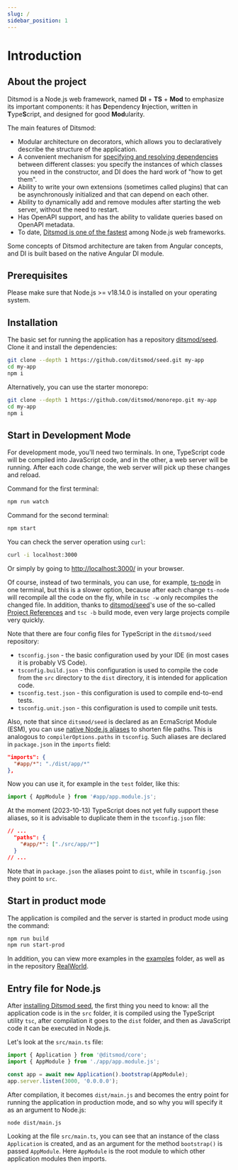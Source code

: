 ```yaml
---
slug: /
sidebar_position: 1
---
```


# Introduction

## About the project

Ditsmod is a Node.js web framework, named **DI** + **TS** + **Mod** to emphasize its important components: it has **D**ependency **I**njection, written in **T**ype**S**cript, and designed for good **Mod**ularity.

The main features of Ditsmod:

- Modular architecture on decorators, which allows you to declaratively describe the structure of the application.
- A convenient mechanism for [specifying and resolving dependencies][8] between different classes: you specify the instances of which classes you need in the constructor, and DI does the hard work of "how to get them".
- Ability to write your own extensions (sometimes called plugins) that can be asynchronously initialized and that can depend on each other.
- Ability to dynamically add and remove modules after starting the web server, without the need to restart.
- Has OpenAPI support, and has the ability to validate queries based on OpenAPI metadata.
- To date, [Ditsmod is one of the fastest][14] among Node.js web frameworks.

Some concepts of Ditsmod architecture are taken from Angular concepts, and DI is built based on the native Angular DI module.

## Prerequisites

Please make sure that Node.js >= v18.14.0 is installed on your operating system.

## Installation

The basic set for running the application has a repository [ditsmod/seed][2]. Clone it and install the dependencies:

```bash
git clone --depth 1 https://github.com/ditsmod/seed.git my-app
cd my-app
npm i
```

Alternatively, you can use the starter monorepo:

```bash
git clone --depth 1 https://github.com/ditsmod/monorepo.git my-app
cd my-app
npm i
```

## Start in Development Mode

For development mode, you'll need two terminals. In one, TypeScript code will be compiled into JavaScript code, and in the other, a web server will be running. After each code change, the web server will pick up these changes and reload.

Command for the first terminal:

```bash
npm run watch
```

Command for the second terminal:

```bash
npm start
```

You can check the server operation using `curl`:

```bash
curl -i localhost:3000
```

Or simply by going to [http://localhost:3000/](http://localhost:3000/) in your browser.

Of course, instead of two terminals, you can use, for example, [ts-node][17] in one terminal, but this is a slower option, because after each change `ts-node` will recompile all the code on the fly, while in `tsc -w` only recompiles the changed file. In addition, thanks to [ditsmod/seed][2]'s use of the so-called [Project References][16] and `tsc -b` build mode, even very large projects compile very quickly.

Note that there are four config files for TypeScript in the `ditsmod/seed` repository:

- `tsconfig.json` - the basic configuration used by your IDE (in most cases it is probably VS Code).
- `tsconfig.build.json` - this configuration is used to compile the code from the `src` directory to the `dist` directory, it is intended for application code.
- `tsconfig.test.json` - this configuration is used to compile end-to-end tests.
- `tsconfig.unit.json` - this configuration is used to compile unit tests.

Also, note that since `ditsmod/seed` is declared as an EcmaScript Module (ESM), you can use [native Node.js aliases][18] to shorten file paths. This is analogous to `compilerOptions.paths` in `tsconfig`. Such aliases are declared in `package.json` in the `imports` field:

```json {2}
"imports": {
  "#app/*": "./dist/app/*"
},
```

Now you can use it, for example in the `test` folder, like this:

```ts
import { AppModule } from '#app/app.module.js';
```

At the moment (2023-10-13) TypeScript does not yet fully support these aliases, so it is advisable to duplicate them in the `tsconfig.json` file:

```json
// ...
  "paths": {
    "#app/*": ["./src/app/*"]
  }
// ...
```

Note that in `package.json` the aliases point to `dist`, while in `tsconfig.json` they point to `src`.

## Start in product mode

The application is compiled and the server is started in product mode using the command:

```bash
npm run build
npm run start-prod
```

In addition, you can view more examples in the [examples][4] folder, as well as in the repository [RealWorld][13].

## Entry file for Node.js

After [installing Ditsmod seed][1], the first thing you need to know: all the application code is in the `src` folder, it is compiled using the TypeScript utility `tsc`, after compilation it goes to the `dist` folder, and then as JavaScript code it can be executed in Node.js.

Let's look at the `src/main.ts` file:

```ts
import { Application } from '@ditsmod/core';
import { AppModule } from './app/app.module.js';

const app = await new Application().bootstrap(AppModule);
app.server.listen(3000, '0.0.0.0');
```

After compilation, it becomes `dist/main.js` and becomes the entry point for running the application in production mode, and so why you will specify it as an argument to Node.js:

```bash
node dist/main.js
```

Looking at the file `src/main.ts`, you can see that an instance of the class `Application` is created, and as an argument for the method `bootstrap()` is passed `AppModule`. Here `AppModule` is the root module to which other application modules then imports.


[1]: #installation
[2]: https://github.com/ditsmod/seed
[4]: https://github.com/ditsmod/ditsmod/tree/main/examples
[8]: https://en.wikipedia.org/wiki/Dependency_injection
[9]: https://github.com/angular/angular
[10]: https://jestjs.io/en/
[12]: https://en.wikipedia.org/wiki/Singleton_pattern
[13]: https://github.com/ditsmod/realworld
[14]: https://github.com/ditsmod/vs-webframework#readme
[15]: https://github.com/remy/nodemon
[16]: https://www.typescriptlang.org/docs/handbook/project-references.html
[17]: https://github.com/TypeStrong/ts-node
[18]: https://nodejs.org/api/packages.html#imports
